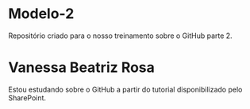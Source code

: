 # Modelo-2
Repositório criado para o nosso treinamento sobre o GitHub parte 2.
# Vanessa Beatriz Rosa
Estou estudando sobre o GitHub a partir do tutorial disponibilizado pelo SharePoint.
